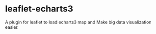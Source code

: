 # leaflet-echarts3
A plugin for leaflet to load echarts3 map and Make big data visualization easier.
